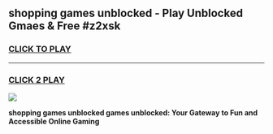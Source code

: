 
## shopping games unblocked - Play Unblocked Gmaes & Free #z2xsk
<h3>
<a href="https://premium.freeplayer.one?title=shopping_games_unblocked&ref=01M">CLICK TO PLAY</a></h3>
<hr>

<h3>
<a href="https://premium.freeplayer.one?title=shopping_games_unblocked&ref=01M">CLICK 2 PLAY</a>
  
</h3>

<a href="https://premium.freeplayer.one?title=shopping_games_unblocked&ref=01M"><img src="https://clearcache.store/games.png"></a>


**shopping games unblocked games unblocked: Your Gateway to Fun and Accessible Online Gaming**
